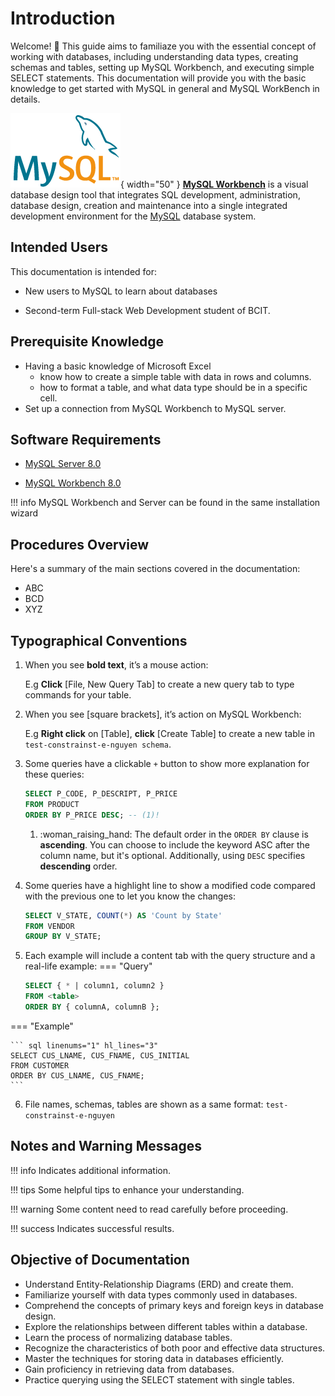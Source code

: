 # Introduction

Welcome! :wave: This guide aims to familiaze you with the essential concept of working with databases, including understanding data types, creating schemas and tables, setting up MySQL Workbench, and executing simple SELECT statements. This documentation will provide you with the basic knowledge to get started with MySQL in general and MySQL WorkBench in details.

>
![MySQL logo](/assets/mysql-logo-2.png){ width="50" } [**MySQL Workbench**](https://www.mysql.com/products/workbench/) is a visual database design tool that integrates SQL development, administration, database design, creation and maintenance into a single integrated development environment for the [MySQL](https://www.mysql.com/) database system. 


## Intended Users

This documentation is intended for:

* New users to MySQL to learn about databases

* Second-term Full-stack Web Development student of BCIT.


## Prerequisite Knowledge

- Having a basic knowledge of Microsoft Excel 
    - know how to create a simple table with data in rows and columns.
    - how to format a table, and what data type should be in a specific cell.
- Set up a connection from MySQL Workbench to MySQL server.

## Software Requirements

* [MySQL Server 8.0](https://dev.mysql.com/downloads/installer/)

* [MySQL Workbench 8.0](https://dev.mysql.com/downloads/installer/)

!!! info
    MySQL Workbench and Server can be found in the same installation wizard

## Procedures Overview

Here's a summary of the main sections covered in the documentation:
* ABC
* BCD
* XYZ

## Typographical Conventions
1. When you see **bold text**, it’s a mouse action:

    E.g **Click** [File, New Query Tab] to create a new query tab to type commands for your table.

2. When you see [square brackets], it’s action on MySQL Workbench:

    E.g **Right click** on [Table], **click** [Create Table] to create a new table in `test-constrainst-e-nguyen schema`.

3. Some queries have a clickable `+` button to show more explanation for these queries:

    ``` sql linenums="1"
    SELECT P_CODE, P_DESCRIPT, P_PRICE
    FROM PRODUCT
    ORDER BY P_PRICE DESC; -- (1)!
    ```

    1. :woman_raising_hand: The default order in the `ORDER BY` clause is __ascending__. You can choose to include the keyword ASC after the column name, but it's optional. Additionally, using `DESC` specifies __descending__ order.

4. Some queries have a highlight line to show a modified code compared with the previous one to let you know the changes:
    
    ``` sql linenums="1" hl_lines="3"
    SELECT V_STATE, COUNT(*) AS 'Count by State'
    FROM VENDOR
    GROUP BY V_STATE;
    ```

5. Each example will include a content tab with the query structure and a real-life example:
=== "Query"

    ``` sql linenums="1" hl_lines="3"
    SELECT { * | column1, column2 }
    FROM <table>
    ORDER BY { columnA, columnB };
    ```

=== "Example"

    ``` sql linenums="1" hl_lines="3"
    SELECT CUS_LNAME, CUS_FNAME, CUS_INITIAL
    FROM CUSTOMER
    ORDER BY CUS_LNAME, CUS_FNAME;
    ``` 

6. File names, schemas, tables are shown as a same format: `test-constrainst-e-nguyen` 

## Notes and Warning Messages
!!! info
    Indicates additional information.

!!! tips
    Some helpful tips to enhance your understanding.

!!! warning
    Some content need to read carefully before proceeding.

!!! success
    Indicates successful results.

## Objective of Documentation
- Understand Entity-Relationship Diagrams (ERD) and create them.
- Familiarize yourself with data types commonly used in databases.
- Comprehend the concepts of primary keys and foreign keys in database design.
- Explore the relationships between different tables within a database.
- Learn the process of normalizing database tables.
- Recognize the characteristics of both poor and effective data structures.
- Master the techniques for storing data in databases efficiently.
- Gain proficiency in retrieving data from databases.
- Practice querying using the SELECT statement with single tables.
